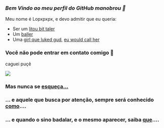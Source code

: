 ### *Bem Vindo ao meu perfil do GitHub manobrou 💪*

Meu nome é Lopxpxpx, e devo admitir que eu queria:

- Ser um [litou bit taler](https://www.youtube.com/watch?v=ryDOy3AosBw)
- Um [baller](https://www.youtube.com/watch?v=ryDOy3AosBw)
- Uma [girl que luked gud](https://www.youtube.com/watch?v=ryDOy3AosBw), [eu would call her](https://www.youtube.com/watch?v=ryDOy3AosBw)

### Você não pode entrar em contato comigo 💙

caguei puçê

![](https://pbs.twimg.com/media/FDKB70qXEAQ45GI?format=jpg&name=small)

### Mas nunca se [esqueça...](https://www.youtube.com/watch?v=3upMIkIM6Oo&t=11s)

### ... e aquele que busca por atenção, sempre será conhecido [como](https://www.youtube.com/watch?v=zcjndWCtNJ4)....

### ... e quando o sino badalar, e o mesmo aparecer, saiba [que](https://youtu.be/DRv_lMBKWc8?feature=shared)....
